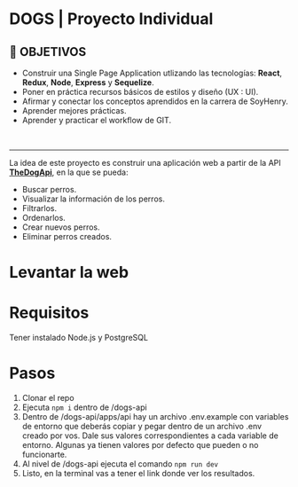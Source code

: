 # **DOGS** | Proyecto Individual

## **📌 OBJETIVOS**

-  Construir una Single Page Application utlizando las tecnologías: **React**, **Redux**, **Node**, **Express** y **Sequelize**.
-  Poner en práctica recursos básicos de estilos y diseño (UX : UI).
-  Afirmar y conectar los conceptos aprendidos en la carrera de SoyHenry.
-  Aprender mejores prácticas.
-  Aprender y practicar el workflow de GIT.

<br />

---
La idea de este proyecto es construir una aplicación web a partir de la API [**TheDogApi**](https://thedogapi.com/), en la que se pueda:

-  Buscar perros.
-  Visualizar la información de los perros.
-  Filtrarlos.
-  Ordenarlos.
-  Crear nuevos perros.
-  Eliminar perros creados.

# **Levantar la web**

# Requisitos
Tener instalado Node.js y PostgreSQL

# Pasos
1. Clonar el repo
2. Ejecuta `npm i` dentro de /dogs-api
3. Dentro de /dogs-api/apps/api hay un archivo .env.example con variables de entorno que deberás copiar y pegar dentro de un archivo .env creado por vos. Dale sus valores correspondientes a cada variable de entorno. Algunas ya tienen valores por defecto que pueden o no funcionarte.
4. Al nivel de /dogs-api ejecuta el comando `npm run dev`
5. Listo, en la terminal vas a tener el link donde ver los resultados.